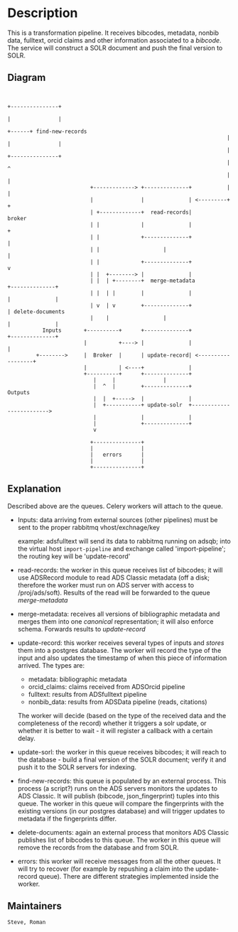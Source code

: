 # Description

This is a transformation pipeline. It receives bibcodes, metadata, nonbib data, fulltext, orcid claims and other
information associated to a *bibcode*. The service will construct a SOLR document and push the final version to
SOLR.

## Diagram




```

                                                                            +---------------+
                                                                            |               |
                                                                     +------+ find-new-records
                                                                     |      |               |
                                                                     |      +---------------+
                                                                     |             ^
                                                                     |             |
                          +-------------> +--------------+           |             |
                          |               |              | <---------+             +
                          | +-------------+  read-records|                      broker
                          | |             |              |                         +
                          | |             +--------------+                         |
                          | |                    |                                 |
                          | |             +--------------+                         v
                          | |  +--------> |              |
                          | |  | +--------+  merge-metadata                 +--------------+
                          | |  | |        |              |                  |              |
                          | v  | v        +--------------+                  | delete-documents
                          |    |                 |                          |              |
           Inputs       +----------+      +--------------+                  +--------------+
                        |          +----> |              |                    |
         +-------->     |  Broker  |      | update-record| <------------------+
                        |          | <----+              |
                        +----------+      +--------------+
                           |     |               |
                           |  ^  |        +--------------+            Outputs
                           |  |  +----->  |              |
                           |  +-----------+ update-solr  +------------------------->
                           |              |              |
                           |              +--------------+
                           v

                          +---------------+
                          |               |
                          |   errors      |
                          |               |
                          +---------------+
```


## Explanation

Described above are the queues. Celery workers will attach to the queue.

 - Inputs: data arriving from external sources (other pipelines) must be sent to the proper rabbitmq vhost/exchnage/key
 
    example: adsfulltext will send its data to rabbitmq running on adsqb; into the virtual host `import-pipeline` and exchange called 'import-pipeline'; the routing key will be 'update-record'
    
 - read-records: the worker in this queue receives list of bibcodes; it will use ADSRecord module to read ADS Classic
     metadata (off a disk; therefore the worker must run on ADS server with access to /proj/ads/soft). Results of the
     read will be forwarded to the queue *merge-metadata*
     
 - merge-metadata: receives all versions of bibliographic metadata and merges them into one *canonical* representation; it will also enforce schema. Forwards results to *update-record*
 
 - update-record: this worker receives several types of inputs and *stores* them into a postgres database. The worker
    will record the type of the input and also updates the timestamp of when this piece of information arrived. The 
    types are:
    
    - metadata: bibliographic metadata
    - orcid_claims: claims received from ADSOrcid pipeline
    - fulltext: results from ADSfulltext pipeline
    - nonbib_data: results from ADSData pipeline (reads, citations)
    
    The worker will decide (based on the type of the received data and the completeness of the record)
    whether it triggers a solr update, or whether it is better to wait - it will register a callback
    with a certain delay.
    
 - update-sorl: the worker in this queue receives bibcodes; it will reach to the database - build a final version of 
    the SOLR document; verify it and push it to the SOLR servers for indexing.
    
    
 - find-new-records: this queue is populated by an external process. This process (a script?) runs on the ADS servers
    monitors the updates to ADS Classic. It will publish (bibcode, json_fingerprint) tuples into this queue. The worker
    in this queue will compare the fingerprints with the existing versions (in our postgres database) and will trigger
    updates to metadata if the fingerprints differ.
    
 - delete-documents: again an external process that monitors ADS Classic publishes list of bibcodes to this queue. The
    worker in this queue will remove the records from the database and from SOLR.
    
 - errors: this worker will receive messages from all the other queues. It will try to recover (for example by repushing
    a claim into the update-record queue). There are different strategies implemented inside the worker.




## Maintainers

    Steve, Roman
    
    
    